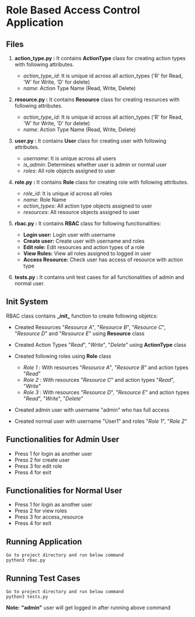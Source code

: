 Role Based Access Control Application
=====================================

## Files

1. **action_type.py :** It contains **ActionType** class for creating action types with following attributes.
   
   + _action_type_id_: It is unique id across all action_types ('R' for Read, 'W' for Write, 'D' for delete)
   + _name_: Action Type Name (Read, Write, Delete)

2. **resource.py :** It contains **Resource** class for creating resources with following attributes.

   + _action_type_id_: It is unique id across all action_types ('R' for Read, 'W' for Write, 'D' for delete)
   + _name_: Action Type Name (Read, Write, Delete)

3. **user.py :** It contains **User** class for creating user with following attributes.

   + _username_: It is unique across all users
   + _is\_admin_: Determines whether user is admin or normal user
   + _roles_: All role objects assigned to user

4. **role.py :** It contains **Role** class for creating role with following attributes.
   
   + _role\_id_: It is unique id across all roles
   + _name_: Role Name
   + _action\_types_: All action type objects assigned to user
   + _resources_: All resource objects assigned to user

5. **rbac.py :** It contains **RBAC** class for following functionalities:
   
   + **Login user:** Login user with username
   + **Create user:** Create user with username and roles
   + **Edit role:** Edit resources and action types of a role
   + **View Roles:** View all roles assigned to logged in user
   + **Access Resource:** Check user has access of resource with action type

6. **tests.py :** It contains unit test cases for all functionalities of admin and normal user.
   

## Init System

   RBAC class contains **\__init__** function to create following objetcs:
   
   + Created Resources "_Resource A_", "_Resource B_", "_Resource C_", "_Resource D_" and "_Resource E_" using **Resource** class
   
   + Created Action Types "_Read_", "_Write_", "_Delete_" using **ActionType** class
   
   + Created following roles using **Role** class
     
     - _Role 1_ : With resources "_Resource A_", "_Resource B_" and action types "_Read_"
     - _Role 2_ : With resources "_Resource C_" and action types "_Read_", "_Write_"
     - _Role 3_ : With resources "_Resource D_", "_Resource E_" and action types "_Read_", "_Write_", "_Delete_"
     
   + Created admin user with username "admin" who has full access
   
   + Created normal user with username "User1" and roles "_Role 1_", "_Role 2_"
   
## Functionalities for Admin User

   + Press 1 for login as another user
   + Press 2 for create user
   + Press 3 for edit role
   + Press 4 for exit
   
## Functionalities for Normal User

   + Press 1 for login as another user
   + Press 2 for view roles
   + Press 3 for access_resource
   + Press 4 for exit

## Running Application
    
    Go to project directory and run below command
    python3 rbac.py


## Running Test Cases

    Go to project directory and run below command
    python3 tests.py


**Note:** **"admin"** user will get logged in after running above command

